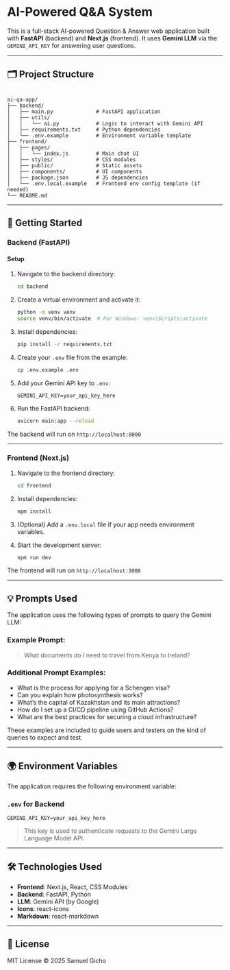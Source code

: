 
# AI-Powered Q&A System

This is a full-stack AI-powered Question & Answer web application built with **FastAPI** (backend) and **Next.js** (frontend). It uses **Gemini LLM** via the `GEMINI_API_KEY` for answering user questions.

---

## 🗂️ Project Structure

```

ai-qa-app/
├── backend/
│   ├── main.py              # FastAPI application
│   ├── utils/
│   │   └── ai.py            # Logic to interact with Gemini API
│   ├── requirements.txt     # Python dependencies
│   └── .env.example         # Environment variable template
├── frontend/
│   ├── pages/
│   │   └── index.js         # Main chat UI
│   ├── styles/              # CSS modules
│   ├── public/              # Static assets
│   ├── components/          # UI components
│   ├── package.json         # JS dependencies
│   └── .env.local.example   # Frontend env config template (if needed)
└── README.md

````

---

## 🚀 Getting Started

### Backend (FastAPI)

#### Setup

1. Navigate to the backend directory:
   ```bash
   cd backend
   ````

2. Create a virtual environment and activate it:

   ```bash
   python -m venv venv
   source venv/bin/activate  # For Windows: venv\Scripts\activate
   ```

3. Install dependencies:

   ```bash
   pip install -r requirements.txt
   ```

4. Create your `.env` file from the example:

   ```bash
   cp .env.example .env
   ```

5. Add your Gemini API key to `.env`:

   ```
   GEMINI_API_KEY=your_api_key_here
   ```

6. Run the FastAPI backend:

   ```bash
   uvicorn main:app --reload
   ```

The backend will run on `http://localhost:8000`

---

### Frontend (Next.js)

1. Navigate to the frontend directory:

   ```bash
   cd frontend
   ```

2. Install dependencies:

   ```bash
   npm install
   ```

3. (Optional) Add a `.env.local` file if your app needs environment variables.

4. Start the development server:

   ```bash
   npm run dev
   ```

The frontend will run on `http://localhost:3000`

---

## 💡 Prompts Used

The application uses the following types of prompts to query the Gemini LLM:

### Example Prompt:

> What documents do I need to travel from Kenya to Ireland?

### Additional Prompt Examples:

* What is the process for applying for a Schengen visa?
* Can you explain how photosynthesis works?
* What’s the capital of Kazakhstan and its main attractions?
* How do I set up a CI/CD pipeline using GitHub Actions?
* What are the best practices for securing a cloud infrastructure?

These examples are included to guide users and testers on the kind of queries to expect and test.

---

## 🌍 Environment Variables

The application requires the following environment variable:

### `.env` for Backend

```
GEMINI_API_KEY=your_api_key_here
```

> This key is used to authenticate requests to the Gemini Large Language Model API.

---

## 🛠 Technologies Used

* **Frontend**: Next.js, React, CSS Modules
* **Backend**: FastAPI, Python
* **LLM**: Gemini API (by Google)
* **Icons**: react-icons
* **Markdown**: react-markdown

---

## 📜 License

MIT License © 2025 Samuel Gicho

